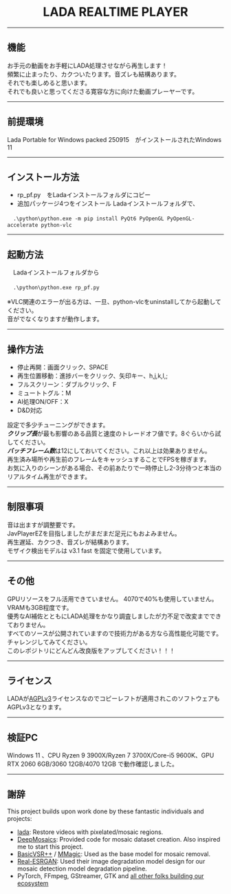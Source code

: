 <h1 align="center">
  LADA REALTIME PLAYER
</h1>

***
## 機能
 
お手元の動画をお手軽にLADA処理させながら再生します！   
頻繁に止まったり、カクついたります。音ズレも結構あります。   
それでも楽しめると思います。   
それでも良いと思ってくださる寛容な方に向けた動画プレーヤーです。   

***
## 前提環境
 
 Lada Portable for Windows packed 250915　がインストールされたWindows 11 

***
## インストール方法
 
* rp_pf.py　をLadaインストールフォルダにコピー 
* 追加パッケージ4つをインストール 
 Ladaインストールフォルダで、  
  
　`.\python\python.exe -m pip install PyQt6 PyOpenGL PyOpenGL-accelerate python-vlc`  

***
## 起動方法 

　Ladaインストールフォルダから   
  
　`.\python\python.exe rp_pf.py`
  
  ※VLC関連のエラーが出る方は、一旦、python-vlcをuninstallしてから起動してください。  
  音がでなくなりますが動作します。  

***
## 操作方法

* 停止再開：画面クリック、SPACE
* 再生位置移動：進捗バーをクリック、矢印キー、h,j,k,l,;
* フルスクリーン：ダブルクリック、F
* ミュートトグル：M
* AI処理ON/OFF：X
* D&D対応
 
設定で多少チューニングができます。  
***クリップ長***が最も影響のある品質と速度のトレードオフ値です。8ぐらいから試してください。  
***バッチフレーム数***は12にしておいてください。これ以上は効果ありません。  
再生済み場所や再生前のフレームをキャッシュすることでFPSを稼ぎます。  
お気に入りのシーンがある場合、その前あたりで一時停止し2-3分待つと本当のリアルタイム再生ができます。   

***
## 制限事項 

音は出ますが調整要です。  
JavPlayerEZを目指しましたがまだまだ足元にもおよみません。  
再生遅延、カクつき、音ズレが結構あります。  
モザイク検出モデルは v3.1 fast を固定で使用しています。  

***
## その他 

GPUリソースをフル活用できていません。 4070で40%も使用していません。VRAMも3GB程度です。   
優秀なAI補佐とともにLADA処理をかなり調査しましたが力不足で改変までできておりません。  
すべてのソースが公開されていますので技術力がある方なら高性能化可能です。 チャレンジしてみてください。  
このレポジトリにどんどん改良版をアップしてください！！！  

***
## ライセンス

  LADAが[AGPLv3](https://ja.wikipedia.org/wiki/GNU_Affero_General_Public_License)ライセンスなのでコピーレフトが適用されこのソフトウェアもAGPLv3となります。  

*** 
## 検証PC

Windows 11 、CPU Ryzen 9 3900X/Ryzen 7 3700X/Core-i5 9600K、GPU RTX 2060 6GB/3060 12GB/4070 12GB で動作確認しました。 

*** 
## 謝辞

This project builds upon work done by these fantastic individuals and projects:

* [lada](https://github.com/ladaapp): Restore videos with pixelated/mosaic regions.
* [DeepMosaics](https://github.com/HypoX64/DeepMosaics): Provided code for mosaic dataset creation. Also inspired me to start this project.
* [BasicVSR++](https://ckkelvinchan.github.io/projects/BasicVSR++) / [MMagic](https://github.com/open-mmlab/mmagic): Used as the base model for mosaic removal.
* [Real-ESRGAN](https://github.com/xinntao/Real-ESRGAN): Used their image degradation model design for our mosaic detection model degradation pipeline.
* PyTorch, FFmpeg, GStreamer, GTK and [all other folks building our ecosystem](https://xkcd.com/2347/)
